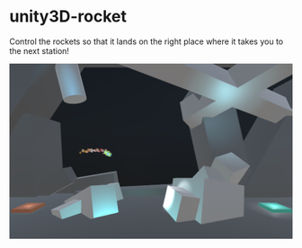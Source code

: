 # unity3D-rocket
Control the rockets so that it lands on the right place where it takes you to the next station!

<p align="center">
  <img src="https://github.com/ngol0/unity3D-rocket/blob/main/image-cover.png" width="1920" title="hover text">
</p>
